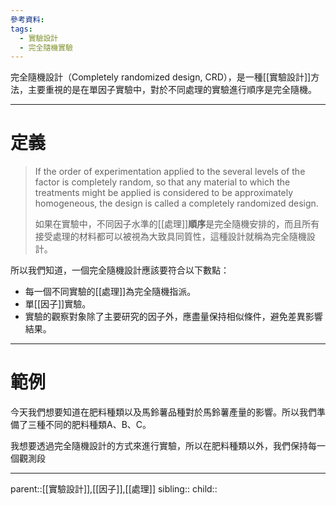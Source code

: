 ```yaml
---
參考資料:
tags:
  - 實驗設計
  - 完全隨機實驗
---
```

完全隨機設計（Completely randomized design, CRD），是一種[[實驗設計]]方法，主要重視的是在單因子實驗中，對於不同處理的實驗進行順序是完全隨機。
- - -
# 定義
> If the order of experimentation applied to the several levels of the factor is completely random, so that any material to which the treatments might be applied is considered to be approximately homogeneous, the design is called a completely randomized design.
> 
> 如果在實驗中，不同因子水準的[[處理]]**順序**是完全隨機安排的，而且所有接受處理的材料都可以被視為大致具同質性，這種設計就稱為完全隨機設計。

所以我們知道，一個完全隨機設計應該要符合以下數點：
- 每一個不同實驗的[[處理]]為完全隨機指派。
- 單[[因子]]實驗。
- 實驗的觀察對象除了主要研究的因子外，應盡量保持相似條件，避免差異影響結果。
- - -
# 範例
今天我們想要知道在肥料種類以及馬鈴薯品種對於馬鈴薯產量的影響。所以我們準備了三種不同的肥料種類A、B、C。

我想要透過完全隨機設計的方式來進行實驗，所以在肥料種類以外，我們保持每一個觀測段

- - -
parent::[[實驗設計]],[[因子]],[[處理]]
sibling::
child::